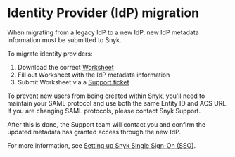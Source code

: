 # Identity Provider \(IdP\) migration

When migrating from a legacy IdP to a new IdP, new IdP metadata information must be submitted to Snyk.

To migrate identity providers:

1. Download the correct [Worksheet](https://support.snyk.io/hc/en-us/articles/360017753618-Set-up-Snyk-Single-Sign-On-SSO-#Resources)
2. Fill out Worksheet with the IdP metadata information
3. Submit Worksheet via a [Support ticket](https://support.snyk.io/hc/en-us/requests/new)

To prevent new users from being created within Snyk, you’ll need to maintain your SAML protocol and use both the same Entity ID and ACS URL. If you are changing SAML protocols, please contact Snyk Support.

After this is done, the Support team will contact you and confirm the updated metadata has granted access through the new IdP.

For more information, see [Setting up Snyk Single Sign-On \(SSO\)](https://support.snyk.io/hc/en-us/articles/360017753618-Set-up-Snyk-Single-Sign-On-SSO-).



